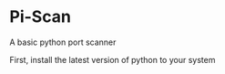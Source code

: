 # Pi-Scan
A basic python port scanner


First, install the latest version of python to your system 
